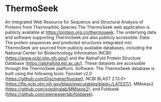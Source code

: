 # ThermoSeek
An Integrated Web Resource for Sequence and Structural Analysis of Proteins from Thermophilic Species
The ThermoSeek web application is publicly available at https://protein.org.cn/thermoseek. The underlying data and software supporting ThermoSeek are also publicly accessible:
Data: The protein sequences and predicted structures integrated into ThermoSeek are sourced from publicly available databases, including the National Center for Biotechnology Information (NCBI) (https://www.ncbi.nlm.nih.gov/) and the AlphaFold Protein Structure Database (https://alphafold.ebi.ac.uk/). These datasets are accessible through the ThermoSeek platform.
Software: The ThermoSeek database is built using the following tools: Fpocket v2.0 (https://github.com/Discngine/fpocket), NCBI BLAST 2.13.0+ (https://ftp.ncbi.nlm.nih.gov/blast/executables/blast+/LATEST/), MMseqs2 (https://github.com/soedinglab/MMseqs2), and Foldseek (https://github.com/steineggerlab/foldseek).
